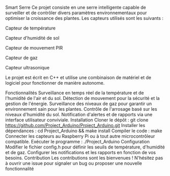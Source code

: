 Smart Serre
Ce projet consiste en une serre intelligente capable de surveiller et de contrôler divers paramètres environnementaux pour optimiser la croissance des plantes. Les capteurs utilisés sont les suivants :

Capteur de température

Capteur d'humidité de sol

Capteur de mouvement PIR

Capteur de gaz

Capteur ultrasonique

Le projet est écrit en C++ et utilise une combinaison de matériel et de logiciel pour fonctionner de manière autonome.

Fonctionnalités
Surveillance en temps réel de la température et de l'humidité de l'air et du sol.
Détection de mouvement pour la sécurité et la gestion de l'énergie.
Surveillance des niveaux de gaz pour garantir un environnement sain pour les plantes.
Contrôle de l'arrosage basé sur les niveaux d'humidité du sol.
Notification d'alertes et de rapports via une interface utilisateur conviviale.
Installation
Cloner le dépôt : git clone https://github.com/Project_Arduino/Project_Arduino.git
Installer les dépendances : cd Project_Arduino && make install
Compiler le code : make
Connecter les capteurs au Raspberry Pi ou à tout autre microcontrôleur compatible.
Exécuter le programme : ./Project_Arduino
Configuration
Modifier le fichier config.h pour définir les seuils de température, d'humidité et de gaz.
Configurer les notifications et les rapports en fonction de vos besoins.
Contribution
Les contributions sont les bienvenues ! N'hésitez pas à ouvrir une issue pour signaler un bug ou proposer une nouvelle fonctionnalité
